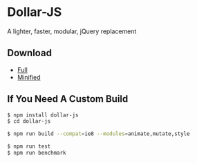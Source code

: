 # Dollar-JS

A lighter, faster, modular, jQuery replacement

## Download

 * [Full](https://raw.githubusercontent.com/seebigs/dollar-js/master/prebuilt/dollar.js)
 * [Minified](https://raw.githubusercontent.com/seebigs/dollar-js/master/prebuilt/dollar.min.js)

## If You Need A Custom Build
```bash
$ npm install dollar-js
$ cd dollar-js

$ npm run build --compat=ie8 --modules=animate,mutate,style

$ npm run test
$ npm run benchmark
```
